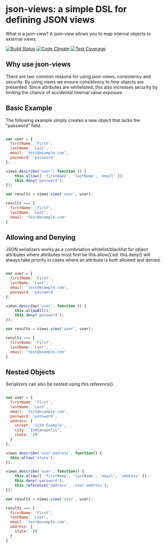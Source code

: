 json-views: a simple DSL for defining JSON views
======================================================

What is a json-view? A json-view allows you to map internal objects to external views.

[![Build Status](https://travis-ci.org/justinm/node-json-views.svg?branch=master)](https://travis-ci.org/justinm/node-json-views)
  [![Code Climate](https://codeclimate.com/github/justinm/node-json-views/badges/gpa.svg)](https://codeclimate.com/github/justinm/node-json-views)
  [![Test Coverage](https://codeclimate.com/github/justinm/node-json-views/badges/coverage.svg)](https://codeclimate.com/github/justinm/node-json-views/coverage)
 
Why use json-views
------------------------

There are two common reasons for using json-views, consistency and security. By using views
we ensure consistency to how objects are presented. Since attributes are whitelisted, this also increases
security by limiting the chance of accidental internal value exposure.


Basic Example
-------------

The following example simply creates a new object that lacks the "password" field.

```javascript

var user = {
  firstName: 'First',
  lastName: 'Last',
  email: 'test@example.com',
  password: 'password'
};

views.describe('user', function () {
    this.allow([ 'firstName', 'lastName', 'email' ]);
    this.deny('password');
});

var results = views.view('user', user);

results === {
  firstName: 'First',
  lastName: 'Last',
  email: 'test@example.com'  
}

```


Allowing and Denying
--------------------

JSON serializers works as a combination whitelist/blacklist for object attributes where attributes must first 
 be this.allow()'ed. this.deny() will always take priority in cases where an attribute is both allowed and denied.
  
```javascript

var user = {
  firstName: 'First',
  lastName: 'Last',
  email: 'test@example.com',
  password: 'password'
};

views.describe('user', function () {
    this.allowAll();
    this.deny('password');
});

var results = views.view('user', user);

results === {
  firstName: 'First',
  lastName: 'Last',
  email: 'test@example.com'  
}

```


Nested Objects
--------------

Serializers can also be nested using this.reference().

```javascript

var user = {
  firstName: 'First',
  lastName: 'Last',
  email: 'test@example.com',
  password: 'password',
  address: {
    street: '1234 Example',
    city: 'Indianapolis',
    state: 'IN'
  }
};

views.describe('user.address', function() {
  this.allow('state');
});

views.describe('user', function() {
    this.allow([ 'firstName', 'lastName', 'email', 'address' ]);
    this.deny('password');
    this.reference('address', 'user.address');
});

var results = views.view('user', user);

results === {
  firstName: 'First',
  lastName: 'Last',
  email: 'test@example.com',
  address: {
    state: 'IN'
  }
}

```
